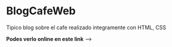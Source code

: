 # BlogCafeWeb

Tipico blog sobre el cafe realizado integramente con HTML, CSS

**Podes verlo online en este link** -->
